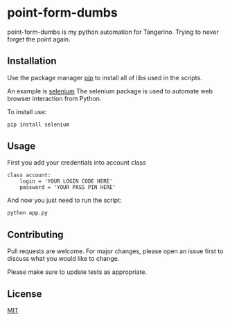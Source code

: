 # point-form-dumbs

point-form-dumbs is my python automation for Tangerino. Trying to never forget the point again. 

## Installation

Use the package manager [pip](https://pip.pypa.io/en/stable/) to install all of libs used in the scripts.

An example is [selenium](https://pypi.org/project/selenium/) The selenium package is used to automate web browser interaction from Python.

To install use:
```bash
pip install selenium
```

## Usage

First you add your credentials into account class

```
class account:
    login = 'YOUR LOGIN CODE HERE'
    password = 'YOUR PASS PIN HERE'
```

And now you just need to run the script:
```bash
python app.py
```

## Contributing
Pull requests are welcome. For major changes, please open an issue first to discuss what you would like to change.

Please make sure to update tests as appropriate.

## License
[MIT](https://choosealicense.com/licenses/mit/)
